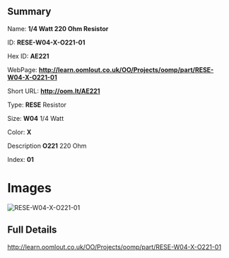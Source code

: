 

## Summary
 
Name: __1/4 Watt 220 Ohm Resistor__

ID: __RESE-W04-X-O221-01__

Hex ID: __AE221__

WebPage: __http://learn.oomlout.co.uk/OO/Projects/oomp/part/RESE-W04-X-O221-01__

Short URL: __http://oom.lt/AE221__


Type: __RESE__ Resistor 

Size: __W04__ 1/4 Watt 

Color: __X__  

Description __O221__ 220 Ohm 

Index: __01__


# Images
![RESE-W04-X-O221-01](http://oomlout.com/oomp-gen/parts/RESE-W04-X-O221-01/RESE-W04-X-O221-01_420.jpg)



## Full Details

 http://learn.oomlout.co.uk/OO/Projects/oomp/part/RESE-W04-X-O221-01














